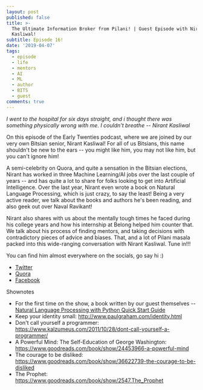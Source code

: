 ```yaml
---
layout: post
published: false
title: >-
  The Ultimate Information Broker from Pilani! | Guest Episode with Nirant
  Kasliwal!
subtitle: Episode 16!
date: '2019-04-07'
tags:
  - episode
  - life
  - mentors
  - AI
  - ML
  - author
  - BITS
  - guest
comments: true
---
```

*I went to the hospital for six days straight, and i thought there was something physically wrong with me. I couldn't breathe -- Nirant Kasliwal*

On this episode of the Early Twenties podcast, where we are joined by our very own Bitsian senior, Nirant Kasliwal! For all of us Bitsians, this name shouldn't be new to the ears -- you might like him, you may not like him, but you can't ignore him!

A semi-celebrity on Quora, and quite a sensation in the Bitsian elections, Nirant has worked in three Machine Learning/AI jobs over the last couple of years -- and has quite a lot to share for folks looking to get into Artificial Intelligence. Over the last year, Nirant even wrote a book on Natural Language Processing, which is just crazy, to say the least! Being a very active reader, we talk about the books and authors he's been reading, and also geek out over Naval Ravikant!

Nirant also shares with us about the mentally tough times he faced during his college years and how his internship at Belong helped him counter that. We talk about his process of finding mentors, and taking decisions with contradictory pieces of advice and biases. That, and a lot of Pilani masala packed into this wide-ranging conversation with Nirant Kasliwal. Tune in!!!

You can find him almost everywhere on the socials, go say hi :)
- [Twitter](https://twitter.com/NirantK)
- [Quora](https://www.quora.com/profile/Nirant-Kasliwal)
- [Facebook](https://www.facebook.com/nirant.kasliwal)

Shownotes
- For the first time on the show, a book written by our guest themselves -- [Natural Language Processing with Python Quick Start Guide](https://www.amazon.in/Natural-Language-Processing-Python-Quick-ebook/dp/B07L3PLQS1/)
- Keep your identity small:  http://www.paulgraham.com/identity.html 
- Don't call yourself a programmer:  https://www.kalzumeus.com/2011/10/28/dont-call-yourself-a-programmer/ 
- A Powerful Mind: The Self-Education of George Washington:  https://www.goodreads.com/book/show/24453966-a-powerful-mind 
- The courage to be disliked:  https://www.goodreads.com/book/show/36622739-the-courage-to-be-disliked
- The Prophet:  https://www.goodreads.com/book/show/2547.The_Prophet
